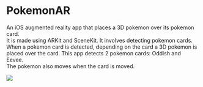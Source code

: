 # PokemonAR
An iOS augmented reality app that places a 3D pokemon over its pokemon card.  
It is made using ARKit and SceneKit. It involves detecting pokemon cards.   
When a pokemon card is detected, depending on the card a 3D pokemon is placed over the card. This app detects 2 pokemon cards: Oddish and Eevee.   
The pokemon also moves when the card is moved.


![](https://github.com/shubham101096/PokemonAR/blob/main/screenshots/pokemon.gif)
